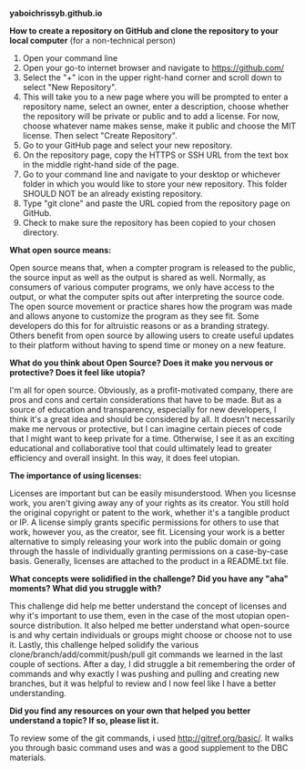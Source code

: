 **yaboichrissyb.github.io**

**How to create a repository on GitHub and clone the repository to your local computer** (for a non-technical person)

1.  Open your command line
2.  Open your go-to internet browser and navigate to https://github.com/<YOURUSERNAME>
3.  Select the "+" icon in the upper right-hand corner and scroll down to select "New Repository".
4.  This will take you to a new page where you will be prompted to enter a repository name, select an owner, enter a description, choose whether the repository will be private or public and to add a license.  For now, choose whatever name makes sense, make it public and choose the MIT license.  Then select "Create Repository".
5.  Go to your GitHub page and select your new repository.
6.  On the repository page, copy the HTTPS or SSH URL from the text box in the middle right-hand side of the page.
7.  Go to your command line and navigate to your desktop or whichever folder  in which you would like to store your new repository.  This folder SHOULD NOT be an already existing repository.
8.  Type "git clone" and paste the URL copied from the repository page on GitHub.
9.  Check to make sure the repository has been copied to your chosen directory.

**What open source means:**

Open source means that, when a compter program is released to the public, the source input as well as the output is shared as well.  Normally, as consumers of various computer programs, we only have access to the output, or what the computer spits out after interpreting the source code.  The open source movement or practice shares how the program was made and allows anyone to customize the program as they see fit.  Some developers do this for for altruistic reasons or as a branding strategy.  Others benefit from open source by allowing users to create useful updates to their platform without having to spend time or money on a new feature.

**What do you think about Open Source? Does it make you nervous or protective? Does it feel like utopia?**

I'm all for open source.  Obviously, as a profit-motivated company, there are pros and cons and certain considerations that have to be made.  But as a source of education and transparency, especially for new developers, I think it's a great idea and should be considered by all.  It doesn't necessarily make me nervous or protective, but I can imagine certain pieces of code that I might want to keep private for a time.  Otherwise, I see it as an exciting educational and collaborative tool that could ultimately lead to greater efficiency and overall insight.  In this way, it does feel utopian.

**The importance of using licenses:**

Licenses are important but can be easily misunderstood.  When you licesnse work, you aren't giving away any of your rights as its creator.  You still hold the original copyright or patent to the work, whether it's a tangible product or IP.  A license simply grants specific permissions for others to use that work, however you, as the creator, see fit.  Licensing your work is a better alternative to simply releasing your work into the public domain or going through the hassle of individually granting permissions on a case-by-case basis.  Generally, licenses are attached to the product in a README.txt file.

**What concepts were solidified in the challenge? Did you have any "aha" moments? What did you struggle with?**

This challenge did help me better understand the concept of licenses and why it's important to use them, even in the case of the most utopian open-source distribution.  It also helped me better understand what open-source is and why certain individuals or groups might choose or choose not to use it.  Lastly, this challenge helped solidify the various clone/branch/add/commit/push/pull git commands we learned in the last couple of sections.  After a day, I did struggle a bit remembering the order of commands and why exactly I was pushing and pulling and creating new branches, but it was helpful to review and I now feel like I have a better understanding.

**Did you find any resources on your own that helped you better understand a topic? If so, please list it.**

To review some of the git commands, i used http://gitref.org/basic/.  It walks you through basic command uses and was a good supplement to the DBC materials.